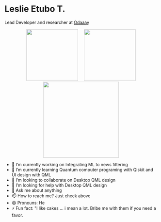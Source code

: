 <h1>Leslie Etubo T.</h2>
<p>Lead Developer and researcher at <a href="https://odaaay.com">Odaaay</a></p>
<p align="center">
<a href="https://github.com/eleslie-xy">
<img height="170" src="https://github-readme-stats.vercel.app/api?username=eleslie-xy&show_icons=true&include_all_commits=true&theme=react&hide_border=true&layout=compact" /></a>
&nbsp;&nbsp;&nbsp;
<img height="170" src="https://github-readme-stats.vercel.app/api/top-langs/?username=eleslie-xy&show_icons=true&include_all_commits=true&theme=react&hide_border=true" />
</a>
<a href="https://github.com/eleslie-xy">
<img height="250" src="https://github-profile-trophy.vercel.app/?username=eleslie-xy&theme=nord" /></a>
</a>
</p>

- 🔭 I’m currently working on Integrating ML to news filtering
- 🌱 I’m currently learning Quantum computer programing with Qiskit and UI design with QML
- 👯 I’m looking to collaborate on Desktop QML design
- 🤔 I’m looking for help with Desktop QML design
- 💬 Ask me about anything
- 📫 How to reach me? Just check above
- 😄 Pronouns: He
- ⚡ Fun fact: "I like cakes ... i mean a lot. Bribe me with them if you need a favor.

